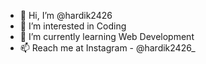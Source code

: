 - 👋 Hi, I’m @hardik2426
- 👀 I’m interested in Coding
- 🌱 I’m currently learning Web Development
- 📫 Reach me at Instagram - @hardik2426_

<!---
hardik2426/hardik2426 is a ✨ special ✨ repository because its `README.md` (this file) appears on your GitHub profile.
You can click the Preview link to take a look at your changes.
--->
